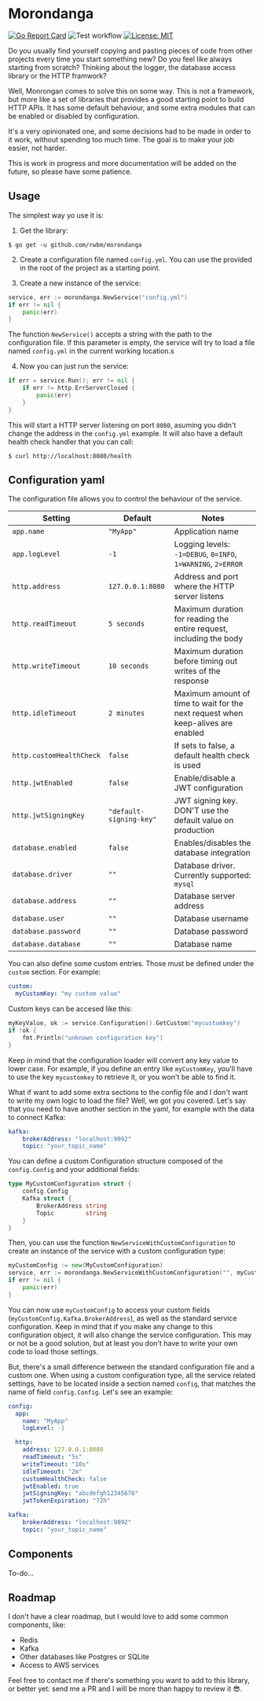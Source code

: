# Morondanga

[![Go Report Card](https://goreportcard.com/badge/github.com/rwbm/morondanga)](https://goreportcard.com/report/github.com/rwbm/morondanga)
![Test workflow](https://github.com/rwbm/morondanga/actions/workflows/test.yml/badge.svg)
[![License: MIT](https://img.shields.io/badge/License-MIT-yellow.svg)](https://opensource.org/licenses/MIT)


Do you usually find yourself copying and pasting pieces of code from other projects every time you start something new? Do you feel like always starting from scratch? Thinking about the logger, the database access library or the HTTP framwork? 

Well, Monrongan comes to solve this on some way. This is not a framework, but more like a set of libraries that provides a good starting point to build HTTP APIs. It has some default behaviour, and some extra modules that can be enabled or disabled by configuration.

It's a very opinionated one, and some decisions had to be made in order to it work, without spending too much time. The goal is to make your job easier, not harder. 

This is work in progress and more documentation will be added on the future, so please have some patience. 


## Usage

The simplest way yo use it is:

1. Get the library:

```
$ go get -u github.com/rwbm/morondanga
```

2. Create a configuration file named `config.yml`. You can use the provided in the root of the project as a starting point.

3. Create a new instance of the service:

```go
service, err := morondanga.NewService("config.yml")
if err != nil {
    panic(err)
}
```

The function `NewService()` accepts a string with the path to the configuration file. If this parameter is empty, the service will try to load a file named `config.yml` in the current working location.s

4. Now you can just run the service:

```go
if err = service.Run(); err != nil {
    if err != http.ErrServerClosed {
        panic(err)
    }
}
```

This will start a HTTP server listening on port `8080`, asuming you didn't change the address in the `config.yml` example. It will also have a default health check handler that you can call:

```
$ curl http://localhost:8080/health
```

## Configuration yaml

The configuration file allows you to control the behaviour of the service. 


|Setting                  |Default          |Notes                        |
|-------------------------|-----------------|-----------------------------|
|`app.name`               |`"MyApp"` | Application name |
|`app.logLevel`           |`-1` | Logging levels: `-1=DEBUG`, `0=INFO`, `1=WARNING`, `2=ERROR` |
|`http.address`           |`127.0.0.1:8080` | Address and port where the HTTP server listens |
|`http.readTimeout`       |`5 seconds` | Maximum duration for reading the entire request, including the body |
|`http.writeTimeout`      |`10 seconds` | Maximum duration before timing out writes of the response |
|`http.idleTimeout`       |`2 minutes` | Maximum amount of time to wait for the next request when keep-alives are enabled |
|`http.customHealthCheck` |`false` | If sets to false, a default health check is used |
|`http.jwtEnabled`        |`false` | Enable/disable a JWT configuration |
|`http.jwtSigningKey`     |`"default-signing-key"` | JWT signing key. DON'T use the default value on production |
|`database.enabled`       |`false` | Enables/disables the database integration |
|`database.driver`        |`""` | Database driver. Currently supported: `mysql` |
|`database.address`       |`""` | Database server address |
|`database.user`          |`""` | Database username |
|`database.password`      |`""` | Database password |
|`database.database`      |`""` | Database name |

You can also define some custom entries. Those must be defined under the `custom` section. For example:

```yaml
custom:
  myCustomKey: "my custom value"
```

Custom keys can be accesed like this:


```go
myKeyValue, ok := service.Configuration().GetCustom("mycustomkey")
if !ok {
    fmt.Println("unknown configuration key")
}
```

Keep in mind that the configuration loader will convert any key value to lower case. For example, if you define an entry like `myCustomKey`, you'll have to use the key `mycustomkey` to retrieve it, or you won't be able to find it. 

What if want to add some extra sections to the config file and I don't want to write my own logic to load the file? Well, we got you covered. Let's say that you need to have another section in the yaml, for example with the data to connect Kafka:

```yaml
kafka:
    brokerAddress: "localhost:9092"
    topic: "your_topic_name"
```

You can define a custom Configuration structure composed of the `config.Config` and your additional fields:

```go
type MyCustomConfiguration struct {
	config.Config
	Kafka struct {
		BrokerAddress string
		Topic         string
	}
}
```

Then, you can use the function `NewServiceWithCustomConfiguration` to create an instance of the service with a custom configuration type:

```go
myCustomConfig := new(MyCustomConfiguration)
service, err := morondanga.NewServiceWithCustomConfiguration("", myCustomConfig)
if err != nil {
    panic(err)
}
```

You can now use `myCustomConfig` to access your custom fields (`myCustomConfig.Kafka.BrokerAddress`), as well as the standard service configuration. Keep in mind that if you make any change to this configuration object, it will also change the service configuration. This may or not be a good solution, but at least you don't have to write your own code to load those settings.

But, there's a small difference between the standard configuration file and a custom one. When using a custom configuration type, all the service related settings, have to be located inside a section named `config`, that matches the name of field `config.Config`. Let's see an example:

```yaml
config:
  app:
    name: "MyApp"
    logLevel: -1

  http:
    address: 127.0.0.1:8080
    readTimeout: "5s"
    writeTimeout: "10s"
    idleTimeout: "2m"
    customHealthCheck: false
    jwtEnabled: true
    jwtSigningKey: "abcdefgh12345678"
    jwtTokenExpiration: "72h"

kafka:
    brokerAddress: "localhost:9092"
    topic: "your_topic_name"
```

## Components

To-do...

## Roadmap

I don't have a clear roadmap, but I would love to add some common components, like:

- Redis
- Kafka
- Other databases like Postgres or SQLite
- Access to AWS services


Feel free to contact me if there's something you want to add to this library, or better yet: send me a PR and I will be more than happy to review it 😎.